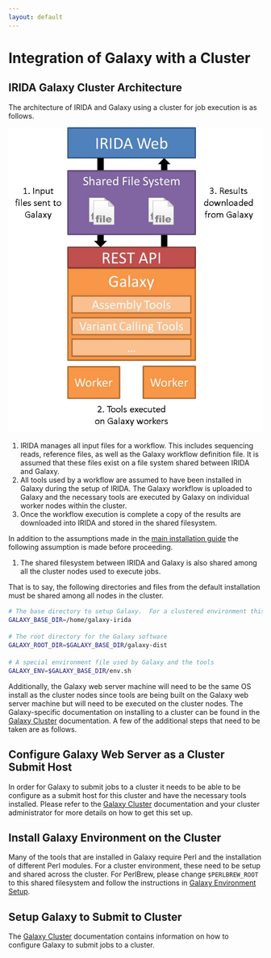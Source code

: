 ```yaml
---
layout: default
---
```


Integration of Galaxy with a Cluster
====================================

IRIDA Galaxy Cluster Architecture
---------------------------------

The architecture of IRIDA and Galaxy using a cluster for job execution is as follows.

![irida-galaxy-cluster.jpg][]

1. IRIDA manages all input files for a workflow.  This includes sequencing reads, reference files, as well as the Galaxy workflow definition file.  It is assumed that these files exist on a file system shared between IRIDA and Galaxy.
2. All tools used by a workflow are assumed to have been installed in Galaxy during the setup of IRIDA.  The Galaxy workflow is uploaded to Galaxy and the necessary tools are executed by Galaxy on individual worker nodes within the cluster.
3. Once the workflow execution is complete a copy of the results are downloaded into IRIDA and stored in the shared filesystem.

In addition to the assumptions made in the [main installation guide][] the following assumption is made before proceeding.

1. The shared filesystem between IRIDA and Galaxy is also shared among all the cluster nodes used to execute jobs.

That is to say, the following directories and files from the default installation must be shared among all nodes in the cluster.

```bash
# The base directory to setup Galaxy.  For a clustered environment this must be shared across all nodes of the cluster.
GALAXY_BASE_DIR=/home/galaxy-irida

# The root directory for the Galaxy software
GALAXY_ROOT_DIR=$GALAXY_BASE_DIR/galaxy-dist

# A special environment file used by Galaxy and the tools
GALAXY_ENV=$GALAXY_BASE_DIR/env.sh
```

Additionally, the Galaxy web server machine will need to be the same OS install as the cluster nodes since tools are being built on the Galaxy web server machine but will need to be executed on the cluster nodes.  The Galaxy-specific documentation on installing to a cluster can be found in the [Galaxy Cluster][] documentation.  A few of the additional steps that need to be taken are as follows.

Configure Galaxy Web Server as a Cluster Submit Host
--------------------------------------------------

In order for Galaxy to submit jobs to a cluster it needs to be able to be configure as a submit host for this cluster and have the necessary tools installed.  Please refer to the [Galaxy Cluster][] documentation and your cluster administrator for more details on how to get this set up.

Install Galaxy Environment on the Cluster
-----------------------------------------

Many of the tools that are installed in Galaxy require Perl and the installation of different Perl modules.  For a cluster environment, these need to be setup and shared across the cluster.  For PerlBrew, please change `$PERLBREW_ROOT` to this shared filesystem and follow the instructions in [Galaxy Environment Setup][].

Setup Galaxy to Submit to Cluster
---------------------------------

The [Galaxy Cluster][] documentation contains information on how to configure Galaxy to submit jobs to a cluster.

[main installation guide]: README.md
[Galaxy Cluster]: https://wiki.galaxyproject.org/Admin/Config/Performance/Cluster
[Galaxy Environment Setup]: ../environment
[PerlBrew]: http://perlbrew.pl/
[irida-galaxy-cluster.jpg]: images/irida-galaxy-cluster.jpg
